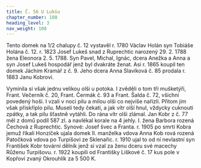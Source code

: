 ```yaml
---
title: Č. 56 U Lukšu
chapter_number: 108
heading_level: 3
nav_weight: 108
---
```




Tento domek na 1/2 chalupy č. 12 vystavěl r. 1780 Václav Holán syn Tobiáše Holána č. 12. r. 1823
Josef Lukeš snad z Ruprechtic narozený 29. 2. 1788 žena Eleonora 2. 5. 1788. Syn Pavel, Michal,
Ignác, dcera Anežka a Anna a syn Josef Lukeš hospodář jenž byl dvakráte ženat. Asi r. 1865 koupil
ten domek Jáchim Kramář z č. 9. Jeho dcera Anna Slavíková č. 85 prodala r. 1883 Janu Kobrovi.


Vymínila si však jednu velikou olši u potoka. I zvěděli o tom tři mušketýři, Frant. Večerník č. 20,
Frant. Čermák č. 93 a Frant. Šalda č. 72, všichni povedený hoši. I vzali v noci pilu a milou olši co
nejvíše nařízli. Přitom jim však přiskříplo pilu. Museli tedy čekati, a jak vítr olší hnul, vždycky
cuknouti zpátky, a tak pilu šťastně vytáhli. Do rána vítr olši zlámal. Jan Kobr z č. 77 měl z domů
podíl 587 zl. a navlékal korale na 4 jehly. I. žena Barbora rozená Čechová z Ruprechtic. Synové:
Josef švec a Franta. r. 1905 po smrti Kobra jemuž říkali Honzíček ujala domek II. manželka vdova
Anna Kob rová rozená Patočková vdova po Turpíšovi ze Sklenařic. r. 1910 ujal to od ní nevlastní
syn František Kobr tovární dělník jenž si vzal za ženu dceru své macechy Růženu Turpíšovu. r. 1922
koupili od Františky Liškové č. 17 kus pole v Kopřoví zvaný Okrouhlík za 5 500 K.
